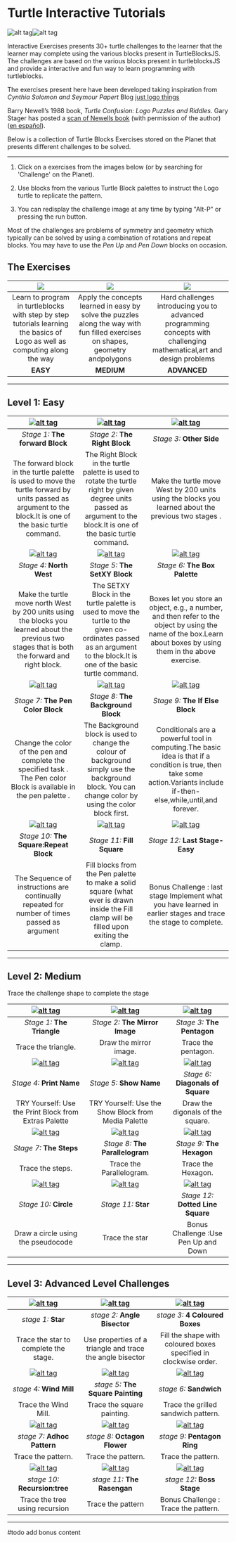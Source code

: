 Turtle Interactive Tutorials
================

![alt tag](https://rawgithub.com/sugarlabs/turtleblocksjs/master/guide/Turtle-a.png "Turtle")![alt tag](https://rawgithub.com/sugarlabs/turtleblocksjs/master/guide/Turtle-b.png "Confusion")

Interactive Exercises  presents 30+ turtle  challenges to the learner that the learner may complete using the various blocks present in TurtleBlocksJS.
The challenges are based on the various blocks present in turtleblocksJS and provide a interactive and fun way to learn programming with turtleblocks. 

The exercises present here have been developed taking inspiration from
*Cynthia Solomon and Seymour Papert* Blog  [just logo things](https://logothings.github.io/logothings/)

Barry Newell’s 1988 book, *Turtle Confusion: Logo Puzzles and
Riddles*. Gary Stager has posted a [scan of Newells book](http://constructingmodernknowledge.com/tcbook.pdf) (with
permission of the author) ([en español](http://github.com/downloads/humitos/turtle-confusion-es/la-confusion-de-la-tortuga.pdf)).

Below is a collection of Turtle Blocks Exercises  stored on the Planet
that presents different challenges to be solved.

----

1. Click on a exercises from the images below (or by searching for
'Challenge' on the Planet).

2. Use blocks from the various Turtle Block palettes to instruct the
Logo turtle to replicate the pattern.

3. You can redisplay the challenge image at any time by typing "Alt-P" or pressing the run button.

Most of the challenges are problems of symmetry and geometry which
typically can be solved by using a combination of rotations and repeat
blocks. You may have to use the *Pen Up* and *Pen Down* blocks on
occasion.

The Exercises
--------------
| ![](https://github.com/vaibhavdaren/turtleblocksjs/blob/tutfrontend/tutcompsite/easy1.PNG)            |    ![](https://github.com/vaibhavdaren/turtleblocksjs/blob/tutfrontend/tutcompsite/medium2.PNG) |![](https://github.com/vaibhavdaren/turtleblocksjs/blob/tutfrontend/tutcompsite/advanced3.PNG)
:-------------------------:|:-------------------------:|:-------------------------:
Learn to program in turtleblocks with step by step tutorials learning the basics of Logo as well as computing along the way  |  Apply the concepts learned in easy by solve the puzzles along the way with fun filled exercises on shapes, geometry andpolygons |Hard challenges introducing you to advanced programming concepts with challenging mathematical,art and design problems
**EASY**  |  **MEDIUM**|  **ADVANCED**

-------------
## Level 1: Easy

| [![alt tag](https://github.com/vaibhavdaren/turtleblocksjs/blob/tutorials/tutcompsite/stage1.jpg "1")](https://turtle.sugarlabs.org/index.html?id=1529494618643297&run=True)       |   [![alt tag](https://github.com/vaibhavdaren/turtleblocksjs/blob/tutorials/tutcompsite/stage2.jpg "2")](https://turtle.sugarlabs.org/index.html?id=1526567252260030) |[![alt tag](https://github.com/vaibhavdaren/turtleblocksjs/blob/tutorials/tutcompsite/stage3.jpg "3")](https://turtle.sugarlabs.org/index.html?id=1526567252260030)
:-------------------------:|:-------------------------:|:-------------------------:
*Stage 1:* **The forward Block**           |*Stage 2:* **The Right Block**         |*Stage 3:* **Other Side**
The forward block in the turtle palette is used to move the turtle forward by units passed as argument to the block.It is one of the basic turtle command.  |  The Right Block in the turtle palette is used to rotate the turtle right by given degree units passed as argument to the block.It is one of the basic turtle command.|Make the turtle move West by 200 units using the blocks you learned about the previous two stages .
| [![alt tag](https://github.com/vaibhavdaren/turtleblocksjs/blob/tutorials/tutcompsite/stage4.jpg "4")](https://turtle.sugarlabs.org/index.html?id=1526567252260030)       |   [![alt tag](https://github.com/vaibhavdaren/turtleblocksjs/blob/tutorials/tutcompsite/level1stage5.png "5")](https://turtle.sugarlabs.org/index.html?id=1526567252260030) |[![alt tag](https://github.com/vaibhavdaren/turtleblocksjs/blob/tutorials/tutcompsite/stage6.jpg "6")](https://turtle.sugarlabs.org/index.html?id=1526567252260030)
*Stage 4:* **North West**           |*Stage 5:* **The SetXY Block**         |*Stage 6:* **The Box Palette**
Make the turtle move north West by 200 units using the blocks you learned about the previous two stages that is both the forward and right block. |  The SETXY Block in the turtle palette is used to move the turtle to the given co-ordinates passed as an argument to the block.It is one of the basic turtle command.| Boxes let you store an object, e.g., a number, and then refer to the object by using the name of the box.Learn about boxes by using them in the above exercise.
| [![alt tag](https://github.com/vaibhavdaren/turtleblocksjs/blob/tutorials/tutcompsite/stage7.jpg "7")](https://turtle.sugarlabs.org/index.html?id=1526567252260030)       |   [![alt tag](https://github.com/vaibhavdaren/turtleblocksjs/blob/tutorials/tutcompsite/stage8.jpg "8")](https://turtle.sugarlabs.org/index.html?id=1526567252260030) |[![alt tag](https://github.com/vaibhavdaren/turtleblocksjs/blob/tutorials/tutcompsite/level1stage9.jpg "9")](https://turtle.sugarlabs.org/index.html?id=1526567252260030)
*Stage 7:* **The Pen Color Block**           |*Stage 8:* **The Background Block**         |*Stage 9:* **The If Else Block**
Change  the color of the pen and complete the specified task . The Pen color Block is available in the pen palette . |  The Background block is used to change the colour of background simply use the background block. You can change color by using the color block first.|Conditionals are a powerful tool in computing.The basic idea is that if a condition is true, then take some action.Variants include  if-then-else,while,until,and forever. 
| [![alt tag](https://github.com/vaibhavdaren/turtleblocksjs/blob/tutorials/tutcompsite/stage10.png "10")](https://turtle.sugarlabs.org/index.html?id=1526567252260030)       |   [![alt tag](https://github.com/vaibhavdaren/turtleblocksjs/blob/tutorials/tutcompsite/levlel1stage11.png "11")](https://turtle.sugarlabs.org/index.html?id=1526567252260030) |[![alt tag](https://github.com/vaibhavdaren/turtleblocksjs/blob/tutorials/tutcompsite/stage12.png "12")](https://turtle.sugarlabs.org/index.html?id=1526567252260030)
*Stage 10:* **The Square:Repeat Block**            |*Stage 11:* **Fill Square**         |*Stage 12:* **Last Stage-Easy**
The Sequence of instructions are continually repeated for number of times passed as argument| Fill blocks from the Pen palette to make a solid square (what ever is drawn inside the Fill clamp will be filled upon exiting the clamp.|Bonus Challenge : last stage Implement what you have learned in earlier stages and trace the stage to complete.




-------------
## Level 2: Medium
Trace the challenge shape to complete the stage 

| [![alt tag](https://github.com/vaibhavdaren/turtleblocksjs/blob/tutorials/tutcompsite/l2stage1.png "1")](https://turtle.sugarlabs.org/index.html?id=1529494618643297&run=True)       |   [![alt tag](https://github.com/vaibhavdaren/turtleblocksjs/blob/tutorials/tutcompsite/l2stage2.png "2")](https://turtle.sugarlabs.org/index.html?id=1526567252260030) |[![alt tag](https://github.com/vaibhavdaren/turtleblocksjs/blob/tutorials/tutcompsite/l2stage3.png "3")](https://turtle.sugarlabs.org/index.html?id=1526567252260030)
:-------------------------:|:-------------------------:|:-------------------------:
*Stage 1:* **The Triangle**           |*Stage 2:* **The Mirror Image**         |*Stage 3:* **The Pentagon**
Trace the triangle.  |  Draw the mirror image.| Trace the pentagon.
| [![alt tag](https://github.com/vaibhavdaren/turtleblocksjs/blob/tutorials/tutcompsite/l2stage4.png "4")](https://turtle.sugarlabs.org/index.html?id=1526567252260030)       |   [![alt tag](https://github.com/vaibhavdaren/turtleblocksjs/blob/tutorials/tutcompsite/l2stage5.png "5")](https://turtle.sugarlabs.org/index.html?id=1526567252260030) |[![alt tag](https://github.com/vaibhavdaren/turtleblocksjs/blob/tutorials/tutcompsite/level2stage6.jpg "6")](https://turtle.sugarlabs.org/index.html?id=1526567252260030)
*Stage 4:* **Print Name**           |*Stage 5:* **Show Name**         |*Stage 6:* **Diagonals of Square**
TRY Yourself: Use the Print Block from Extras Palette |TRY Yourself: Use the Show Block from Media Palette| Draw the digonals of the square.
| [![alt tag](https://github.com/vaibhavdaren/turtleblocksjs/blob/tutorials/tutcompsite/level2stage7.png "7")](https://turtle.sugarlabs.org/index.html?id=1526567252260030)       |   [![alt tag](https://github.com/vaibhavdaren/turtleblocksjs/blob/tutorials/tutcompsite/l2stage8.png "8")](https://turtle.sugarlabs.org/index.html?id=1526567252260030) |[![alt tag](https://github.com/vaibhavdaren/turtleblocksjs/blob/tutorials/tutcompsite/l2stage9.png "9")](https://turtle.sugarlabs.org/index.html?id=1526567252260030)
*Stage 7:* **The Steps**           |*Stage 8:* **The Parallelogram**         |*Stage 9:* **The Hexagon**
Trace the steps. |  Trace the Parallelogram. | Trace the Hexagon.
| [![alt tag](https://github.com/vaibhavdaren/turtleblocksjs/blob/tutorials/tutcompsite/stage11.png "10")](https://turtle.sugarlabs.org/index.html?id=1526567252260030)       |   [![alt tag](https://github.com/vaibhavdaren/turtleblocksjs/blob/tutorials/tutcompsite/l2stage11.png "11")](https://turtle.sugarlabs.org/index.html?id=1526567252260030) |[![alt tag](https://github.com/vaibhavdaren/turtleblocksjs/blob/tutorials/tutcompsite/l2stage12.png "12")](https://turtle.sugarlabs.org/index.html?id=1526567252260030)
*Stage 10:* **Circle**            |*Stage 11:* **Star**         |*Stage 12:* **Dotted Line Square**
Draw a circle using the pseudocode | Trace the star |Bonus Challenge :Use Pen Up and Down

-------------

## Level 3: Advanced Level Challenges

| [![alt tag](https://github.com/vaibhavdaren/turtleblocksjs/blob/tutorials/tutcompsite/level3stage1.png "1")](https://turtle.sugarlabs.org/index.html?id=1529494618643297&run=True)       |   [![alt tag](https://github.com/vaibhavdaren/turtleblocksjs/blob/tutorials/tutcompsite/level3stage2.png "2")](https://turtle.sugarlabs.org/index.html?id=1526567252260030) |[![alt tag](https://github.com/vaibhavdaren/turtleblocksjs/blob/tutorials/tutcompsite/level3stage3.png "3")](https://turtle.sugarlabs.org/index.html?id=1526567252260030)
:-------------------------:|:-------------------------:|:-------------------------:
*stage 1:* **Star**           |*stage 2:* **Angle Bisector**         |*stage 3:* **4 Coloured Boxes**
Trace the star to complete the stage.  | Use properties of a triangle and trace the angle bisector |Fill the shape with coloured boxes specified in clockwise order.
| [![alt tag](https://github.com/vaibhavdaren/turtleblocksjs/blob/tutorials/tutcompsite/level3stage4.png "4")](https://turtle.sugarlabs.org/index.html?id=1526567252260030)       |   [![alt tag](https://github.com/vaibhavdaren/turtleblocksjs/blob/tutorials/tutcompsite/level3stage5.png "5")](https://turtle.sugarlabs.org/index.html?id=1526567252260030) |[![alt tag](https://github.com/vaibhavdaren/turtleblocksjs/blob/tutorials/tutcompsite/level3stage6.png "6")](https://turtle.sugarlabs.org/index.html?id=1526567252260030)
*stage 4:* **Wind Mill**           |*stage 5:* **The Square Painting**         |*stage 6:* **Sandwich**
Trace the Wind Mill. |  Trace the square painting. | Trace the grilled sandwich pattern.
| [![alt tag](https://github.com/vaibhavdaren/turtleblocksjs/blob/tutorials/tutcompsite/level3stage7.png "7")](https://turtle.sugarlabs.org/index.html?id=1526567252260030)       |   [![alt tag](https://github.com/vaibhavdaren/turtleblocksjs/blob/tutorials/tutcompsite/level3stage8.png "8")](https://turtle.sugarlabs.org/index.html?id=1526567252260030) |[![alt tag](https://github.com/vaibhavdaren/turtleblocksjs/blob/tutorials/tutcompsite/level3stage9.png "9")](https://turtle.sugarlabs.org/index.html?id=1526567252260030)
*stage 7:* **Adhoc Pattern**           |*stage 8:* **Octagon Flower**         |*stage 9:* **Pentagon Ring**
Trace the  pattern. |  Trace the  pattern. |Trace the  pattern.  
| [![alt tag](https://github.com/vaibhavdaren/turtleblocksjs/blob/tutorials/tutcompsite/level3stage10.png "10")](https://turtle.sugarlabs.org/index.html?id=1526567252260030)       |   [![alt tag](https://github.com/vaibhavdaren/turtleblocksjs/blob/tutorials/tutcompsite/level3stage11.png "11")](https://turtle.sugarlabs.org/index.html?id=1526567252260030) |[![alt tag](https://github.com/vaibhavdaren/turtleblocksjs/blob/tutorials/tutcompsite/level3stage12.PNG "12")](https://turtle.sugarlabs.org/index.html?id=1526567252260030)
*stage 10:* **Recursion:tree**            |*stage 11:* **The Rasengan**         |*stage 12:* **Boss Stage**
Trace the tree using recursion| Trace the  pattern |Bonus Challenge : Trace the  pattern. 

------
#todo add bonus content
